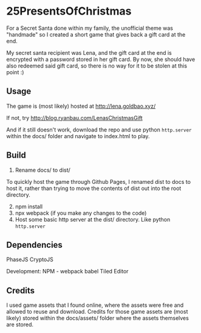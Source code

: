 # 25PresentsOfChristmas

For a Secret Santa done within my family, the unofficial theme was 
"handmade" so I created a short game that gives back a gift card at the end.

My secret santa recipient was Lena, and the gift card at the end is 
encrypted with a password stored in her gift card. By now, she should 
have also redeemed said gift card, so there is no way for it to be stolen at this point :)

## Usage

The game is (most likely) hosted at http://lena.goldbao.xyz/

If not, try http://blog.ryanbau.com/LenasChristmasGift

And if it still doesn't work, download the repo and use python `http.server`
within the docs/ folder and navigate to index.html to play.

## Build

1. Rename docs/ to dist/

To quickly host the game through Github Pages, I renamed dist to docs to 
host it, rather than trying to move the contents of dist out into the root directory.

2. npm install
3. npx webpack (if you make any changes to the code)
4. Host some basic http server at the dist/ directory. Like python `http.server`

## Dependencies

PhaseJS
CryptoJS

Development:
NPM - webpack babel
Tiled Editor

## Credits

I used game assets that I found online, where the assets were 
free and allowed to reuse and download. 
Credits for those game assets are (most likely) stored within 
the docs/assets/ folder where the assets themselves are stored.
